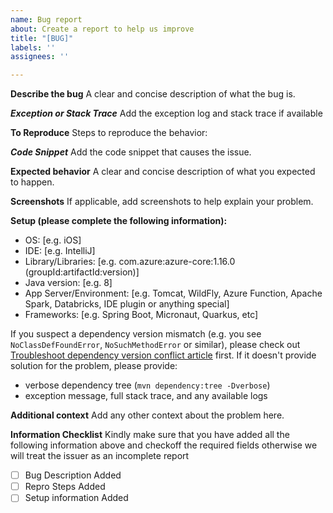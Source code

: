 ```yaml
---
name: Bug report
about: Create a report to help us improve
title: "[BUG]"
labels: ''
assignees: ''

---
```


**Describe the bug**
A clear and concise description of what the bug is.

***Exception or Stack Trace***
Add the exception log and stack trace if available

**To Reproduce**
Steps to reproduce the behavior:

***Code Snippet***
Add the code snippet that causes the issue.

**Expected behavior**
A clear and concise description of what you expected to happen.

**Screenshots**
If applicable, add screenshots to help explain your problem.

**Setup (please complete the following information):**
 - OS: [e.g. iOS]
 - IDE: [e.g. IntelliJ]
 - Library/Libraries: [e.g. com.azure:azure-core:1.16.0 (groupId:artifactId:version)]
 - Java version: [e.g. 8] 
 - App Server/Environment: [e.g. Tomcat, WildFly, Azure Function, Apache Spark, Databricks, IDE plugin or anything special]
 - Frameworks: [e.g. Spring Boot, Micronaut, Quarkus, etc] 

If you suspect a dependency version mismatch (e.g. you see `NoClassDefFoundError`, `NoSuchMethodError` or similar), please check out [Troubleshoot dependency version conflict article](https://aka.ms/azsdk/java/dependency/troubleshoot) first. If it doesn't provide solution for the problem, please provide:
- verbose dependency tree (`mvn dependency:tree -Dverbose`)
- exception message, full stack trace, and any available logs

**Additional context**
Add any other context about the problem here.

**Information Checklist**
Kindly make sure that you have added all the following information above and checkoff the required fields otherwise we will treat the issuer as an incomplete report
- [ ] Bug Description Added
- [ ] Repro Steps Added
- [ ] Setup information Added
